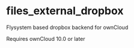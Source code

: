 # files_external_dropbox
Flysystem based dropbox backend for ownCloud

Requires ownCloud 10.0 or later

